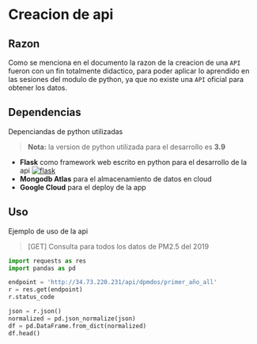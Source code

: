# Creacion de api

## Razon
Como se menciona en el documento la razon de la creacion de una `API` fueron con un fin totalmente didactico, para poder aplicar lo aprendido en las sesiones del modulo de python, ya que no existe una `API` oficial para obtener los datos.

## Dependencias
Depenciandas de python utilizadas 

> **Nota:** la version de python utilizada para el desarrollo es **3.9**

- **Flask** como framework web escrito en python para el desarrollo de la api [![flask](https://img.shields.io/badge/flask-v%201.1.2-blue)](https://pypi.org/project/Flask/) 
- **Mongodb Atlas** para el almacenamiento de datos en cloud
- **Google Cloud** para el deploy de la app

## Uso
Ejemplo de uso de la api

> [GET] Consulta para todos los datos de PM2.5 del 2019

```python
import requests as res
import pandas as pd

endpoint = 'http://34.73.220.231/api/dpmdos/primer_año_all'
r = res.get(endpoint)
r.status_code

json = r.json()
normalized = pd.json_normalize(json)
df = pd.DataFrame.from_dict(normalized)
df.head()
```